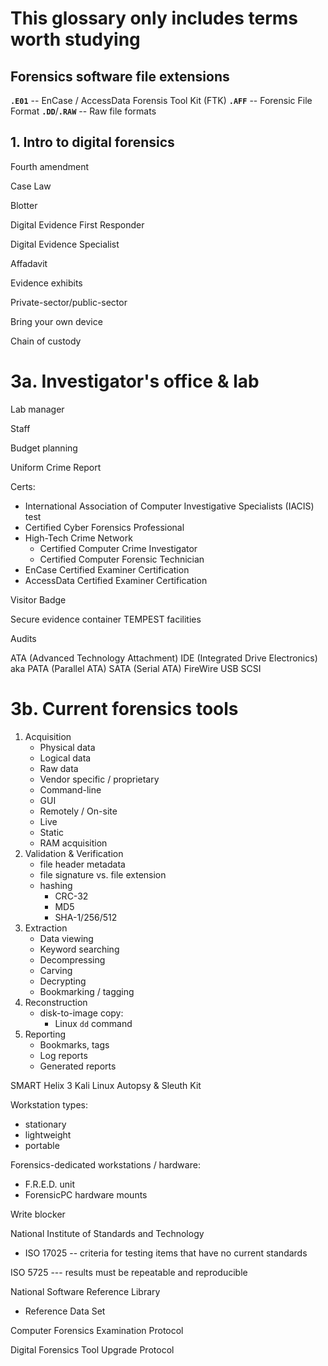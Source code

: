 # This glossary only includes terms worth studying

## Forensics software file extensions
**`.E01`** -- EnCase / AccessData Forensis Tool Kit (FTK)
**`.AFF`** -- Forensic File Format
**`.DD`**/**`.RAW`** -- Raw file formats

## 1. Intro to digital forensics

Fourth amendment

Case Law

Blotter

Digital Evidence First Responder

Digital Evidence Specialist

Affadavit

Evidence exhibits

Private-sector/public-sector

Bring your own device

Chain of custody

# 3a. Investigator's office & lab

Lab manager

Staff

Budget planning

Uniform Crime Report

Certs:
- International Association of Computer Investigative Specialists (IACIS) test
- Certified Cyber Forensics Professional
- High-Tech Crime Network
	+ Certified Computer Crime Investigator
	+ Certified Computer Forensic Technician
- EnCase Certified Examiner Certification
- AccessData Certified Examiner Certification

Visitor Badge

Secure evidence container
TEMPEST facilities

Audits

ATA (Advanced Technology Attachment)
IDE (Integrated Drive Electronics) aka PATA (Parallel ATA)
SATA (Serial ATA)
FireWire
USB
SCSI

# 3b. Current forensics tools

1. Acquisition
	- Physical data
	- Logical data
	- Raw data
	- Vendor specific / proprietary
	- Command-line
	- GUI
	- Remotely / On-site
	- Live
	- Static
	- RAM acquisition
2. Validation & Verification
	- file header metadata
	- file signature vs. file extension
	- hashing
		+ CRC-32
		+ MD5
		+ SHA-1/256/512
3. Extraction
	- Data viewing
	- Keyword searching
	- Decompressing
	- Carving
	- Decrypting
	- Bookmarking / tagging
4. Reconstruction
	- disk-to-image copy:
		+ Linux `dd` command
5. Reporting
	- Bookmarks, tags
	- Log reports
	- Generated reports

SMART
Helix 3
Kali Linux
Autopsy & Sleuth Kit

Workstation types:
- stationary
- lightweight
- portable

Forensics-dedicated workstations / hardware:
- F.R.E.D. unit
- ForensicPC hardware mounts

Write blocker

National Institute of Standards and Technology
- ISO 17025 -- criteria for testing items that have no current standards

ISO 5725 --- results must be repeatable and reproducible

National Software Reference Library
- Reference Data Set

Computer Forensics Examination Protocol

Digital Forensics Tool Upgrade Protocol